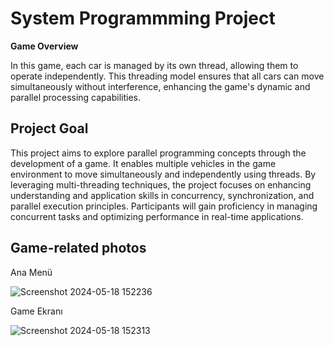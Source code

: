# System Programmming Project 

**Game Overview**

In this game, each car is managed by its own thread, allowing them to operate independently. This threading model ensures that all cars can move simultaneously without interference, enhancing the game's dynamic and parallel processing capabilities.



## Project Goal 

This project aims to explore parallel programming concepts through the development of a game. It enables multiple vehicles in the game environment to move simultaneously and independently using threads. By leveraging multi-threading techniques, the project focuses on enhancing understanding and application skills in concurrency, synchronization, and parallel execution principles. Participants will gain proficiency in managing concurrent tasks and optimizing performance in real-time applications.



## Game-related photos

Ana Menü 

![Screenshot 2024-05-18 152236](https://github.com/muhammetkilinc15/OperatingSystem_TermProject/assets/108901980/d62a68c3-49e1-461b-aced-70aab7aba946)

Game Ekranı

![Screenshot 2024-05-18 152313](https://github.com/muhammetkilinc15/OperatingSystem_TermProject/assets/108901980/2c84d0ce-0c4f-4569-a429-3d37b6d8d855)

